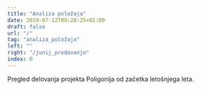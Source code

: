 ```yaml
---
title: "Analiza položaja"
date: 2019-07-12T09:28:25+02:00
draft: false
url: "/"
tag: "analiza_položaja"
left: ""
right: "/junij_predavanje"
index: 0
---
```


Pregled delovanja projekta Poligonija od začetka letošnjega leta.
